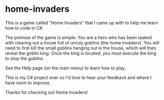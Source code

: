 # home-invaders
This is a game called "Home Invaders" that I came up with to help me learn how to code in C#. 

The premise of the game is simple: 
You are a hero who has been tasked with clearing out a house full of unruly goblins (the home invaders). You will need to first kill the small goblins hanging out in the house, which will then reveal the goblin king. Once the king is located, you must execute the king to stop the goblins. 

See the Help page (on the main menu) to learn how to play. 

This is my C# project ever so I'd love to hear your feedback and where I have room to improve. 

Thanks for checking out Home Invaders!
